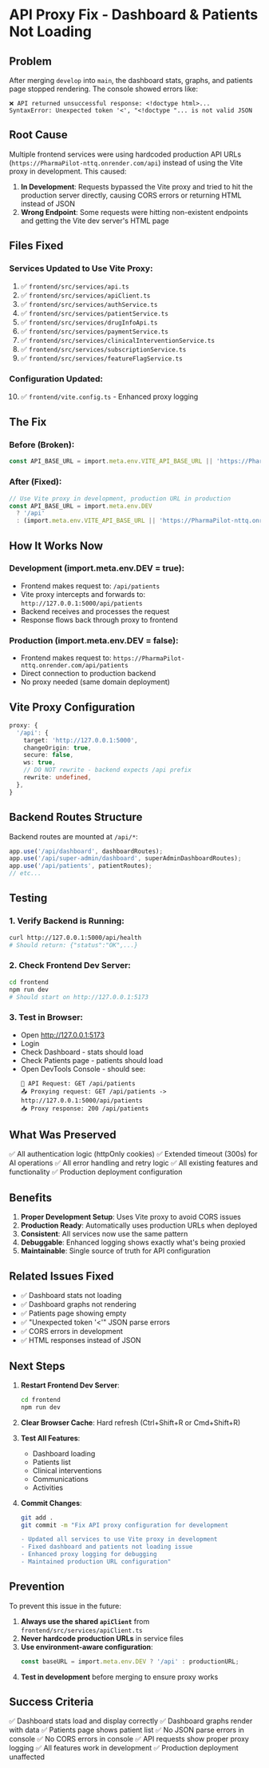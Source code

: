 # API Proxy Fix - Dashboard & Patients Not Loading

## Problem
After merging `develop` into `main`, the dashboard stats, graphs, and patients page stopped rendering. The console showed errors like:
```
❌ API returned unsuccessful response: <!doctype html>...
SyntaxError: Unexpected token '<', "<!doctype "... is not valid JSON
```

## Root Cause
Multiple frontend services were using hardcoded production API URLs (`https://PharmaPilot-nttq.onrender.com/api`) instead of using the Vite proxy in development. This caused:

1. **In Development**: Requests bypassed the Vite proxy and tried to hit the production server directly, causing CORS errors or returning HTML instead of JSON
2. **Wrong Endpoint**: Some requests were hitting non-existent endpoints and getting the Vite dev server's HTML page

## Files Fixed

### Services Updated to Use Vite Proxy:
1. ✅ `frontend/src/services/api.ts`
2. ✅ `frontend/src/services/apiClient.ts`
3. ✅ `frontend/src/services/authService.ts`
4. ✅ `frontend/src/services/patientService.ts`
5. ✅ `frontend/src/services/drugInfoApi.ts`
6. ✅ `frontend/src/services/paymentService.ts`
7. ✅ `frontend/src/services/clinicalInterventionService.ts`
8. ✅ `frontend/src/services/subscriptionService.ts`
9. ✅ `frontend/src/services/featureFlagService.ts`

### Configuration Updated:
10. ✅ `frontend/vite.config.ts` - Enhanced proxy logging

## The Fix

### Before (Broken):
```typescript
const API_BASE_URL = import.meta.env.VITE_API_BASE_URL || 'https://PharmaPilot-nttq.onrender.com/api';
```

### After (Fixed):
```typescript
// Use Vite proxy in development, production URL in production
const API_BASE_URL = import.meta.env.DEV 
  ? '/api' 
  : (import.meta.env.VITE_API_BASE_URL || 'https://PharmaPilot-nttq.onrender.com/api');
```

## How It Works Now

### Development (import.meta.env.DEV = true):
- Frontend makes request to: `/api/patients`
- Vite proxy intercepts and forwards to: `http://127.0.0.1:5000/api/patients`
- Backend receives and processes the request
- Response flows back through proxy to frontend

### Production (import.meta.env.DEV = false):
- Frontend makes request to: `https://PharmaPilot-nttq.onrender.com/api/patients`
- Direct connection to production backend
- No proxy needed (same domain deployment)

## Vite Proxy Configuration

```typescript
proxy: {
  '/api': {
    target: 'http://127.0.0.1:5000',
    changeOrigin: true,
    secure: false,
    ws: true,
    // DO NOT rewrite - backend expects /api prefix
    rewrite: undefined,
  },
}
```

## Backend Routes Structure

Backend routes are mounted at `/api/*`:
```typescript
app.use('/api/dashboard', dashboardRoutes);
app.use('/api/super-admin/dashboard', superAdminDashboardRoutes);
app.use('/api/patients', patientRoutes);
// etc...
```

## Testing

### 1. Verify Backend is Running:
```bash
curl http://127.0.0.1:5000/api/health
# Should return: {"status":"OK",...}
```

### 2. Check Frontend Dev Server:
```bash
cd frontend
npm run dev
# Should start on http://127.0.0.1:5173
```

### 3. Test in Browser:
- Open http://127.0.0.1:5173
- Login
- Check Dashboard - stats should load
- Check Patients page - patients should load
- Open DevTools Console - should see:
  ```
  🔵 API Request: GET /api/patients
  📤 Proxying request: GET /api/patients -> http://127.0.0.1:5000/api/patients
  📥 Proxy response: 200 /api/patients
  ```

## What Was Preserved

✅ All authentication logic (httpOnly cookies)
✅ Extended timeout (300s) for AI operations
✅ All error handling and retry logic
✅ All existing features and functionality
✅ Production deployment configuration

## Benefits

1. **Proper Development Setup**: Uses Vite proxy to avoid CORS issues
2. **Production Ready**: Automatically uses production URLs when deployed
3. **Consistent**: All services now use the same pattern
4. **Debuggable**: Enhanced logging shows exactly what's being proxied
5. **Maintainable**: Single source of truth for API configuration

## Related Issues Fixed

- ✅ Dashboard stats not loading
- ✅ Dashboard graphs not rendering
- ✅ Patients page showing empty
- ✅ "Unexpected token '<'" JSON parse errors
- ✅ CORS errors in development
- ✅ HTML responses instead of JSON

## Next Steps

1. **Restart Frontend Dev Server**:
   ```bash
   cd frontend
   npm run dev
   ```

2. **Clear Browser Cache**: Hard refresh (Ctrl+Shift+R or Cmd+Shift+R)

3. **Test All Features**:
   - Dashboard loading
   - Patients list
   - Clinical interventions
   - Communications
   - Activities

4. **Commit Changes**:
   ```bash
   git add .
   git commit -m "Fix API proxy configuration for development

   - Updated all services to use Vite proxy in development
   - Fixed dashboard and patients not loading issue
   - Enhanced proxy logging for debugging
   - Maintained production URL configuration"
   ```

## Prevention

To prevent this issue in the future:

1. **Always use the shared `apiClient`** from `frontend/src/services/apiClient.ts`
2. **Never hardcode production URLs** in service files
3. **Use environment-aware configuration**:
   ```typescript
   const baseURL = import.meta.env.DEV ? '/api' : productionURL;
   ```
4. **Test in development** before merging to ensure proxy works

## Success Criteria

✅ Dashboard stats load and display correctly
✅ Dashboard graphs render with data
✅ Patients page shows patient list
✅ No JSON parse errors in console
✅ No CORS errors in console
✅ API requests show proper proxy logging
✅ All features work in development
✅ Production deployment unaffected
